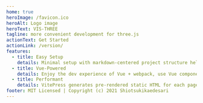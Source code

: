 ```yaml
---
home: true
heroImage: /favicon.ico
heroAlt: Logo image
heroText: VIS-THREE
tagline: more convenient development for three.js
actionText: Get Started
actionLink: /version/
features:
  - title: Easy Setup
    details: Minimal setup with markdown-centered project structure helps you focus on writing.
  - title: Vue-Powered
    details: Enjoy the dev experience of Vue + webpack, use Vue components in markdown, and develop custom themes with Vue.
  - title: Performant
    details: VitePress generates pre-rendered static HTML for each page, and runs as an SPA once a page is loaded.
footer: MIT Licensed | Copyright (c) 2021 Shiotsukikaedesari
---
```

